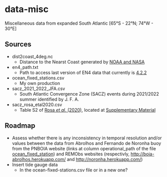 # data-misc

Miscellaneous data from expanded South Atlantic [65°S - 22°N; 74°W - 30°E]

## Sources

- dist2coast_4deg.nc
  - Distance to the Nearst Coast generated by [NOAA and NASA](https://oceancolor.gsfc.nasa.gov/docs/distfromcoast/)
- en4_path.txt
  - Path to access last version of EN4 data that currently is [4.2.2](https://www.metoffice.gov.uk/hadobs/en4/download-en4-2-2.html)
- ocean_fixed_stations.csv
  - My own production
- sacz_2021_2022_JFA.csv
  - South Atlantic Convergence Zone (SACZ) events during 2021/2022 summer identified by J. F. A.
- sacz_rosa_etal2020.csv
  - Table S2 of [Rosa *et al.* (2020)](https://www.frontiersin.org/articles/10.3389/fenvs.2020.00018/full), located at [Supplementary Material](https://www.frontiersin.org/articles/10.3389/fenvs.2020.00018/full#supplementary-material)

## Roadmap

- Assess whether there is any inconsistency in temporal resolution and/or values between the data from Abrolhos and Fernando de Noronha buoy from the PNBOIA website (links at column operational_path of the file [ocean_fixed_station](ocean_fixed_station.csv)) and REMObs websites (respectivly, http://boia-abrolhos.herokuapp.com/ and http://noronha.herokuapp.com/)
- Insert tide gauge data
  - In the ocean-fixed-stations.csv file or in a new one?
